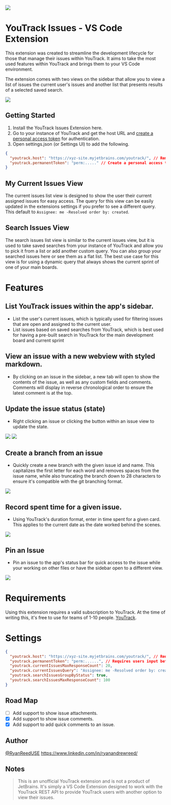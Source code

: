 ![](https://raw.githubusercontent.com/huddleboards/youtrack-extension-images/main/YouTrack%20and%20Code.png)

# YouTrack Issues - VS Code Extension

This extension was created to streamline the development lifecycle for those that manage their issues within YouTrack. It aims to take the most used features within YouTrack and brings them to your VS Code environment.

The extension comes with two views on the sidebar that allow you to view a list of issues the current user's issues and another list that presents results of a selected saved search.

![](https://raw.githubusercontent.com/huddleboards/youtrack-extension-images/main/Extension%20Layout.png)

## Getting Started

1. Install the YouTrack Issues Extension here.
2. Go to your instance of YouTrack and get the host URL and [create a personal access token](https://www.jetbrains.com/help/youtrack/standalone/Manage-Permanent-Token.html#obtain-permanent-token) for authentication.
3. Open settings.json (or Settings UI) to add the following.

```json
{
  "youtrack.host": "https://xyz-site.myjetbrains.com/youtrack/", // Remember to include the full URL, including the last "/" as shown in the example.
  "youtrack.permanentToken": "perm:....." // Create a personal access token by following the steps on YouTrack's documentation linked in step 2.
}
```

## My Current Issues View

The current issues list view is designed to show the user their current assigned issues for easy access. The query for this view can be easily updated in the extensions settings if you prefer to see a different query. This default to `Assignee: me -Resolved order by: created`.

## Search Issues View

The search issues list view is similar to the current issues view, but it is used to take saved searches from your instance of YouTrack and allow you to pick it from a list or add another custom query. You can also group your searched issues here or see them as a flat list. The best use case for this view is for using a dynamic query that always shows the current sprint of one of your main boards.

# Features

## List YouTrack issues within the app's sidebar.

- List the user's current issues, which is typically used for filtering issues that are open and assigned to the current user.
- List issues based on saved searches from YouTrack, which is best used for having a pre-built search in YouTrack for the main development board and current sprint

## View an issue with a new webview with styled markdown.

- By clicking on an issue in the sidebar, a new tab will open to show the contents of the issue, as well as any custom fields and comments. Comments will display in reverse chronological order to ensure the latest comment is at the top.

## Update the issue status (state)

- Right clicking an issue or clicking the button within an issue view to update the state.

![](https://raw.githubusercontent.com/huddleboards/youtrack-extension-images/main/Update%20Issue%20State.png)
![](https://raw.githubusercontent.com/huddleboards/youtrack-extension-images/main/Update%20Issue%20State%20Selection.png)

## Create a branch from an issue

- Quickly create a new branch with the given issue id and name. This capitalizes the first letter for each word and removes spaces from the issue name, while also truncating the branch down to 28 characters to ensure it's compatible with the git branching format.

![](https://raw.githubusercontent.com/huddleboards/youtrack-extension-images/main/Create%20Branch.png)

## Record spent time for a given issue.

- Using YouTrack's duration format, enter in time spent for a given card. This applies to the current date as the date worked behind the scenes.

![](https://raw.githubusercontent.com/huddleboards/youtrack-extension-images/main/Add%20Time%20Spent.png)

## Pin an Issue

- Pin an issue to the app's status bar for quick access to the issue while your working on other files or have the sidebar open to a different view.

![](https://raw.githubusercontent.com/huddleboards/youtrack-extension-images/main/Pin%20Issue.png)

# Requirements

Using this extension requires a valid subscription to YouTrack. At the time of writing this, it's free to use for teams of 1-10 people. [YouTrack](https://www.jetbrains.com/youtrack/buy/#incloud?billing=yearly).

# Settings

```json
{
  "youtrack.host": "https://xyz-site.myjetbrains.com/youtrack/", // Requires users input before use
  "youtrack.permanentToken": "perm:......", // Requires users input before use
  "youtrack.currentIssuesMaxResponseCount": 20,
  "youtrack.currentIssuesQuery": "Assignee: me -Resolved order by: created",
  "youtrack.searchIssuesGroupByStatus": true,
  "youtrack.searchIssuesMaxResponseCount": 100
}
```

## Road Map

- [ ] Add support to show issue attachments.
- [x] Add support to show issue comments.
- [x] Add support to add quick comments to an issue.

## Author

[@RyanReedUSE](https://github.com/ryanreeduse)
https://www.linkedin.com/in/ryanandrewreed/

## Notes

> This is an unofficial YouTrack extension and is not a product of JetBrains. It's simply a VS Code Extension designed to work with the YouTrack REST API to provide YouTrack users with another option to view their issues.
